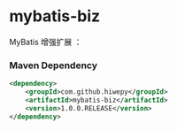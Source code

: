 # mybatis-biz

MyBatis 增强扩展 ： 



### Maven Dependency

``` xml
<dependency>
	<groupId>com.github.hiwepy</groupId>
	<artifactId>mybatis-biz</artifactId>
	<version>1.0.0.RELEASE</version>
</dependency>
```
